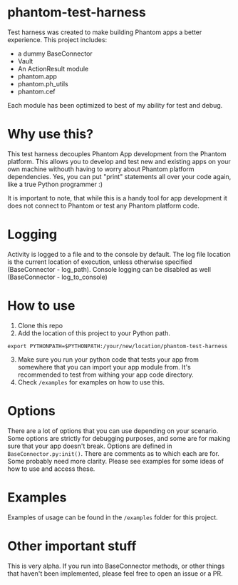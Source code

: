 # phantom-test-harness
Test harness was created to make building Phantom apps a better experience. This project includes:
* a dummy BaseConnector
* Vault
* An ActionResult module
* phantom.app
* phantom.ph_utils
* phantom.cef

Each module has been optimized to best of my ability for test and debug.

# Why use this?
This test harness decouples Phantom App development from the Phantom platform. This allows you to develop and test new and existing apps on your own machine withouth having to worry about Phantom platform dependencies. Yes, you can put "print" statements all over your code again, like a true Python programmer :)

It is important to note, that while this is a handy tool for app development it does not connect to Phantom or test any Phantom platform code.

# Logging
Activity is logged to a file and to the console by default. The log file location is the current location of execution, unless otherwise specified (BaseConnector - log_path). Console logging can be disabled as well (BaseConnector - log_to_console)

# How to use
1. Clone this repo
2. Add the location of this project to your Python path.

```export PYTHONPATH=$PYTHONPATH:/your/new/location/phantom-test-harness```

3. Make sure you run your python code that tests your app from somewhere that you can import your app module from. It's recommended to test from withing your app code directory.
4. Check `/examples` for examples on how to use this.

# Options

There are a lot of options that you can use depending on your scenario. Some options are strictly for debugging purposes, and some are for making sure that your app doesn't break. Options are defined in `BaseConnector.py:init()`. There are comments as to which each are for. Some probably need more clarity. Please see examples for some ideas of how to use and access these.

# Examples
Examples of usage can be found in the `/examples` folder for this project.

# Other important stuff

This is very alpha. If you run into BaseConnector methods, or other things that haven't been implemented, please feel free to open an issue or a PR.
